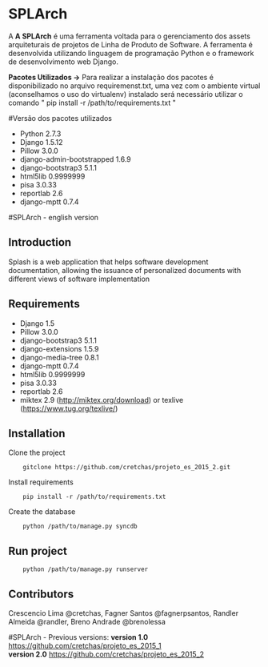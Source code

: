 # SPLArch
A **A SPLArch** é uma ferramenta voltada para o gerenciamento dos assets arquiteturais de projetos de Linha de Produto de Software. A ferramenta é desenvolvida utilizando linguagem de programação Python e o framework de desenvolvimento web Django.

**Pacotes Utilizados →** Para realizar a instalação dos pacotes é disponibilizado no arquivo requiremenst.txt, uma vez com o ambiente virtual (aconselhamos o uso do virtualenv) instalado será necessário utilizar o comando " pip install -r /path/to/requirements.txt "

#Versão dos pacotes utilizados<br>
* Python 2.7.3<br>
* Django 1.5.12<br>
* Pillow 3.0.0<br>
* django-admin-bootstrapped 1.6.9<br>
* django-bootstrap3 5.1.1<br>
* html5lib 0.9999999<br>
* pisa 3.0.33<br>
* reportlab 2.6<br>
* django-mptt 0.7.4<br>


#SPLArch - english version

Introduction
------------
Splash is a web application that helps software development documentation, allowing the issuance of personalized documents with different views of software implementation


Requirements
---------------------------

  * Django	1.5
  * Pillow	3.0.0
  * django-bootstrap3	5.1.1
  * django-extensions	1.5.9
  * django-media-tree	0.8.1
  * django-mptt	0.7.4
  * html5lib	0.9999999
  * pisa	3.0.33
  * reportlab	2.6
  * miktex 2.9 (http://miktex.org/download) or texlive (https://www.tug.org/texlive/)

Installation 
---------------------------

Clone the project

        gitclone https://github.com/cretchas/projeto_es_2015_2.git

Install requirements

        pip install -r /path/to/requirements.txt

Create the database

        python /path/to/manage.py syncdb


Run project
---------------------------

        python /path/to/manage.py runserver


Contributors
---------------------------
Crescencio Lima @cretchas, Fagner Santos @fagnerpsantos, Randler Almeida @randler, Breno Andrade @brenolessa


#SPLArch - Previous versions:
**version 1.0** https://github.com/cretchas/projeto_es_2015_1<br>
**version 2.0** https://github.com/cretchas/projeto_es_2015_2
